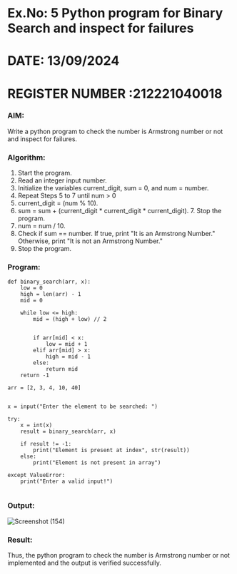 # Ex.No: 5 Python program for Binary Search and inspect for failures

# DATE: 13/09/2024
# REGISTER NUMBER :212221040018

### AIM: 
Write a python program to check the number is Armstrong number or not and inspect for failures.

### Algorithm:

1.  Start the program.
2.	Read an integer input number.
3.	Initialize the variables current_digit, sum = 0, and num = number.
4.	Repeat Steps 5 to 7 until num > 0
5.	current_digit = (num % 10).
6.	sum = sum + (current_digit * current_digit * current_digit). 7. Stop the program.
7.	num = num / 10.
8.	Check if sum == number. If true, print "It is an Armstrong Number." Otherwise, print "It is not an Armstrong Number."
9.	Stop the program.

### Program:

```
def binary_search(arr, x):
    low = 0
    high = len(arr) - 1
    mid = 0

    while low <= high:
        mid = (high + low) // 2

     
        if arr[mid] < x:
            low = mid + 1
        elif arr[mid] > x:
            high = mid - 1
        else:
            return mid 
    return -1  

arr = [2, 3, 4, 10, 40]


x = input("Enter the element to be searched: ")

try:
    x = int(x)  
    result = binary_search(arr, x) 

    if result != -1:
        print("Element is present at index", str(result))
    else:
        print("Element is not present in array")

except ValueError:
    print("Enter a valid input!")  


```

### Output:

![Screenshot (154)](https://github.com/user-attachments/assets/ad281c51-8942-4d89-a09e-610a07545d98)

### Result:
Thus, the python program to check the number is Armstrong number or not implemented and the output is verified successfully.

